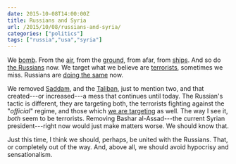 ```yaml
---
date: 2015-10-08T14:00:00Z
title: Russians and Syria
url: /2015/10/08/russians-and-syria/
categories: ["politics"]
tags: ["russia","usa","syria"]
---
```


We [bomb](https://en.wikipedia.org/wiki/American-led_intervention_in_Iraq_(2014–present)). From the [air](http://csis.org/files/publication/100610_AfPakAir.War.Stats.pdf), from the [ground](https://en.wikipedia.org/wiki/War_in_Afghanistan_(2001–14)), from afar, from [ships](https://en.wikipedia.org/wiki/Tomahawk_(missile)#Operational_history). And so do [the Russians](https://en.wikipedia.org/wiki/Russian_military_intervention_in_the_Syrian_Civil_War) now. We target what we believe are [terrorists](https://en.wikipedia.org/wiki/War_on_Terror), sometimes we miss. Russians are [doing the same](http://www.cnn.com/2015/10/01/middleeast/russia-syria/) now.

We removed [Saddam](https://en.wikipedia.org/wiki/2003_invasion_of_Iraq), and the [Taliban](https://en.wikipedia.org/wiki/Taliban#U.S.-led_NATO_invasion_of_Afghanistan.2C_Taliban_overthrow_and_insurgency), just to mention two, and that created---or increased---a mess that continues until today. The Russian's tactic is different, they are targeting both, the terrorists fighting against the "*official*" regime, and those which [we are targeting](https://en.wikipedia.org/wiki/Military_intervention_against_ISIL) as well. The way I see it, *both* seem to be terrorists. Removing Bashar al-Assad---the current Syrian president---right now would just make matters worse. We should know that.

Just this time, I think we should, perhaps, be united with the Russians. That, or completely out of the way. And, above all, we should avoid hypocrisy and sensationalism.
